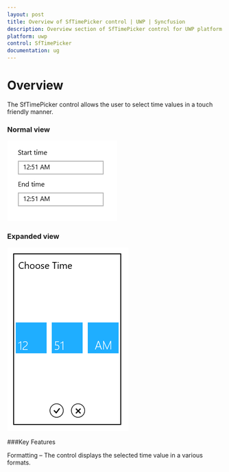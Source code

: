 ```yaml
---
layout: post
title: Overview of SfTimePicker control | UWP | Syncfusion
description: Overview section of SfTimePicker control for UWP platform provides details about its essential features
platform: uwp
control: SfTimePicker
documentation: ug
---
```


# Overview

The SfTimePicker control allows the user to select time values in a touch friendly manner.

### Normal view



![](Overview_images/Overview_img1.png)



### Expanded view


![](Overview_images/Overview_img2.png)



###Key Features

Formatting – The control displays the selected time value in a various formats.

